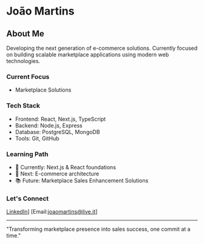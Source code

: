 # João Martins

## About Me
Developing the next generation of e-commerce solutions. Currently focused on building scalable marketplace applications using modern web technologies.

### Current Focus
- Marketplace Solutions

### Tech Stack
- Frontend: React, Next.js, TypeScript
- Backend: Node.js, Express
- Database: PostgreSQL, MongoDB
- Tools: Git, GitHub

### Learning Path
- 🔄 Currently: Next.js & React foundations
- 🎯 Next: E-commerce architecture
- 📚 Future: Marketplace Sales Enhancement Solutions

### Let's Connect
 [LinkedIn](https://www.linkedin.com/in/joaomartinsr/)] [Email:joaomartins@live.it] 

---
"Transforming marketplace presence into sales success, one commit at a time."
